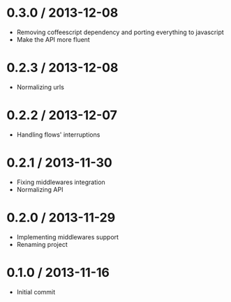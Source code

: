 0.3.0 / 2013-12-08
===================
 * Removing coffeescript dependency and porting everything to javascript
 * Make the API more fluent

0.2.3 / 2013-12-08
===================
 * Normalizing urls

0.2.2 / 2013-12-07
===================
 * Handling flows' interruptions

0.2.1 / 2013-11-30
===================
 * Fixing middlewares integration
 * Normalizing API

0.2.0 / 2013-11-29
===================
 * Implementing middlewares support
 * Renaming project

0.1.0 / 2013-11-16
===================
 * Initial commit